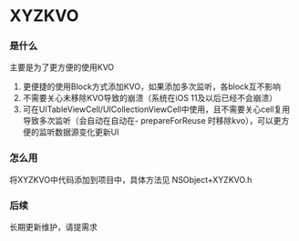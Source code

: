 # XYZKVO


### 是什么
主要是为了更方便的使用KVO
1. 更便捷的使用Block方式添加KVO，如果添加多次监听，各block互不影响
2. 不需要关心未移除KVO导致的崩溃（系统在iOS 11及以后已经不会崩溃）
3. 可在UITableViewCell/UICollectionViewCell中使用，且不需要关心cell复用导致多次监听（会自动在自动在- prepareForReuse 时移除kvo），可以更方便的监听数据源变化更新UI

### 怎么用
将XYZKVO中代码添加到项目中，具体方法见 NSObject+XYZKVO.h 

### 后续
长期更新维护，请提需求
